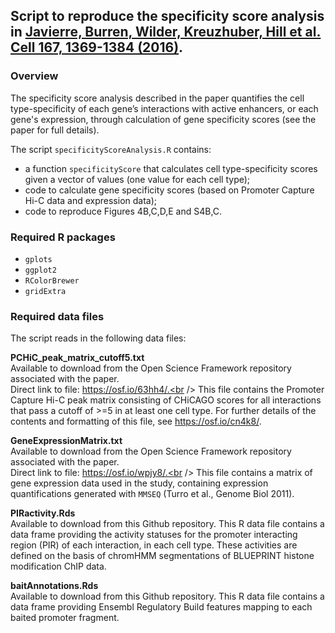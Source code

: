 ## Script to reproduce the specificity score analysis in [Javierre, Burren, Wilder, Kreuzhuber, Hill et al. Cell 167, 1369-1384 (2016)](http://www.cell.com/cell/fulltext/S0092-8674(16)31322-8).

### Overview
The specificity score analysis described in the paper quantifies the cell type-specificity of each gene’s interactions with active enhancers, or each gene's expression, through calculation of gene specificity scores (see the paper for full details).

The script `specificityScoreAnalysis.R` contains:
- a function `specificityScore` that calculates cell type-specificity scores given a vector of values (one value for each cell type);
- code to calculate gene specificity scores (based on Promoter Capture Hi-C data and expression data);
- code to reproduce Figures 4B,C,D,E and S4B,C.

### Required R packages
- `gplots`
- `ggplot2`
- `RColorBrewer`
- `gridExtra`

### Required data files
The script reads in the following data files:

**PCHiC_peak_matrix_cutoff5.txt**<br />
Available to download from the Open Science Framework repository associated with the paper.<br />
Direct link to file: https://osf.io/63hh4/.<br />
This file contains the Promoter Capture Hi-C peak matrix consisting of CHiCAGO scores for all interactions that pass a cutoff of >=5 in at least one cell type. For further details of the contents and formatting of this file, see https://osf.io/cn4k8/.

**GeneExpressionMatrix.txt**<br />
Available to download from the Open Science Framework repository associated with the paper.<br />
Direct link to file: https://osf.io/wpjy8/.<br />
This file contains a matrix of gene expression data used in the study, containing expression quantifications generated with `MMSEQ` (Turro et al., Genome Biol 2011).

**PIRactivity.Rds**<br />
Available to download from this Github repository.
This R data file contains a data frame providing the activity statuses for the promoter interacting region (PIR) of each interaction, in each cell type. These activities are defined on the basis of chromHMM segmentations of BLUEPRINT histone modification ChIP data.

**baitAnnotations.Rds**<br />
Available to download from this Github repository.
This R data file contains a data frame providing Ensembl Regulatory Build features mapping to each baited promoter fragment.

